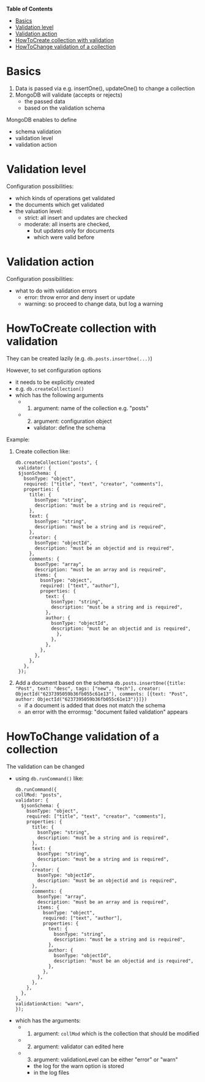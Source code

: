 **Table of Contents**

- [Basics](#basics)
- [Validation level](#validation-level)
- [Validation action](#validation-action)
- [HowToCreate collection with validation](#howtocreate-collection-with-validation)
- [HowToChange validation of a collection](#howtochange-validation-of-a-collection)

# Basics

1. Data is passed via e.g. insertOne(), updateOne() to change a collection
2. MongoDB will validate (accepts or rejects)
   - the passed data
   - based on the validation schema

MongoDB enables to define

- schema validation
- validation level
- validation action

# Validation level

Configuration possibilities:

- which kinds of operations get validated
- the documents which get validated
- the valuation level:
  - strict: all insert and updates are checked
  - moderate: all inserts are checked,
    - but updates only for documents
    - which were valid before

# Validation action

Configuration possibilities:

- what to do with validation errors
  - error: throw error and deny insert or update
  - warning: so proceed to change data, but log a warning

# HowToCreate collection with validation

They can be created lazily (e.g. `db.posts.insertOne(...)`)

However, to set configuration options

- it needs to be explicitly created
- e.g. `db.createCollection()`
- which has the following arguments
  - 1. argument: name of the collection e.g. "posts"
  - 2. argument: configuration object
    - validator: define the schema

Example:

1. Create collection like:
   ```bson
   db.createCollection("posts", {
    validator: {
    $jsonSchema: {
      bsonType: "object",
      required: ["title", "text", "creator", "comments"],
      properties: {
        title: {
          bsonType: "string",
          description: "must be a string and is required",
        },
        text: {
          bsonType: "string",
          description: "must be a string and is required",
        },
        creator: {
          bsonType: "objectId",
          description: "must be an objectid and is required",
        },
        comments: {
          bsonType: "array",
          description: "must be an array and is required",
          items: {
            bsonType: "object",
            required: ["text", "author"],
            properties: {
              text: {
                bsonType: "string",
                description: "must be a string and is required",
              },
              author: {
                bsonType: "objectId",
                description: "must be an objectid and is required",
                  },
                },
              },
            },
          },
        },
      },
    });
   ```
2. Add a document based on the schema `db.posts.insertOne({title: "Post", text: "desc", tags: ["new", "tech"], creator: ObjectId("6237395059b36fb055c61e13"), comments: [{text: "Post", author: ObjectId("6237395059b36fb055c61e13")}]})`
   - if a document is added that does not match the schema
   - an error with the errormsg: "document failed validation" appears

# HowToChange validation of a collection

The validation can be changed

- using `db.runCommand()` like:
  ```bson
  db.runCommand({
  collMod: "posts",
  validator: {
    $jsonSchema: {
      bsonType: "object",
      required: ["title", "text", "creator", "comments"],
      properties: {
        title: {
          bsonType: "string",
          description: "must be a string and is required",
        },
        text: {
          bsonType: "string",
          description: "must be a string and is required",
        },
        creator: {
          bsonType: "objectId",
          description: "must be an objectid and is required",
        },
        comments: {
          bsonType: "array",
          description: "must be an array and is required",
          items: {
            bsonType: "object",
            required: ["text", "author"],
            properties: {
              text: {
                bsonType: "string",
                description: "must be a string and is required",
              },
              author: {
                bsonType: "objectId",
                description: "must be an objectid and is required",
              },
            },
          },
        },
      },
    },
  },
  validationAction: "warn",
  });
  ```
- which has the arguments:
  - 1. argument: `collMod` which is the collection that should be modified
  - 2. argument: validator can edited here
  - 3. argument: validationLevel can be either "error" or "warn"
    - the log for the warn option is stored
    - in the log files
